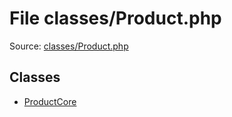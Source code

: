 File classes/Product.php
=========

Source: [classes/Product.php](https://github.com/PrestaShop/PrestaShop/blob/1.6.0.13/classes/Product.php)


Classes
-------

* [ProductCore](class.ProductCore.md)

